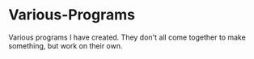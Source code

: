 # Various-Programs
Various programs I have created. They don't all come together to make something, but work on their own.
